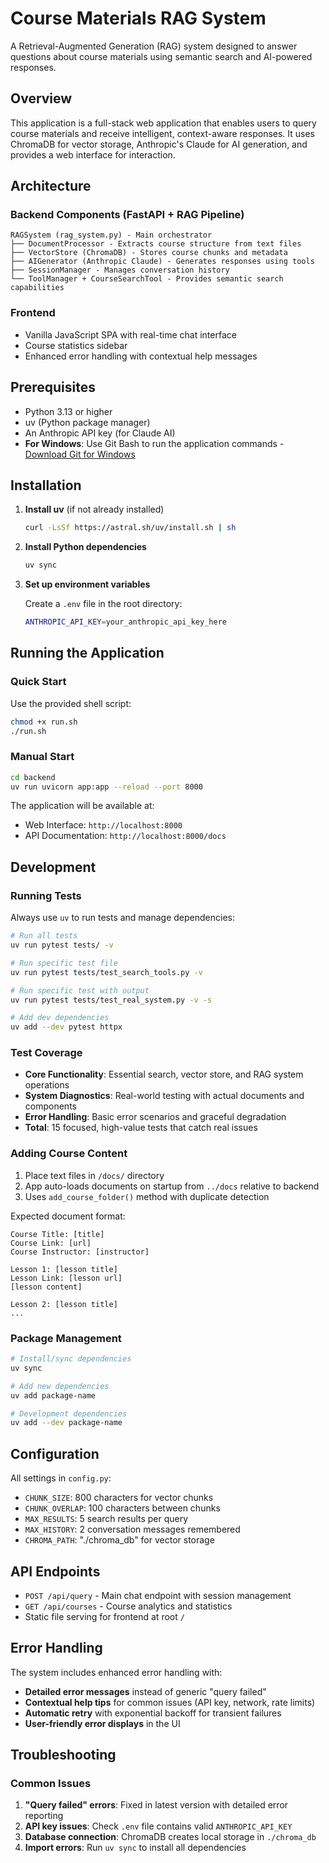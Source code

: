 # Course Materials RAG System

A Retrieval-Augmented Generation (RAG) system designed to answer questions about course materials using semantic search and AI-powered responses.

## Overview

This application is a full-stack web application that enables users to query course materials and receive intelligent, context-aware responses. It uses ChromaDB for vector storage, Anthropic's Claude for AI generation, and provides a web interface for interaction.

## Architecture

### Backend Components (FastAPI + RAG Pipeline)
```
RAGSystem (rag_system.py) - Main orchestrator
├── DocumentProcessor - Extracts course structure from text files
├── VectorStore (ChromaDB) - Stores course chunks and metadata
├── AIGenerator (Anthropic Claude) - Generates responses using tools
├── SessionManager - Manages conversation history
└── ToolManager + CourseSearchTool - Provides semantic search capabilities
```

### Frontend
- Vanilla JavaScript SPA with real-time chat interface
- Course statistics sidebar
- Enhanced error handling with contextual help messages

## Prerequisites

- Python 3.13 or higher
- uv (Python package manager)
- An Anthropic API key (for Claude AI)
- **For Windows**: Use Git Bash to run the application commands - [Download Git for Windows](https://git-scm.com/downloads/win)

## Installation

1. **Install uv** (if not already installed)
   ```bash
   curl -LsSf https://astral.sh/uv/install.sh | sh
   ```

2. **Install Python dependencies**
   ```bash
   uv sync
   ```

3. **Set up environment variables**

   Create a `.env` file in the root directory:
   ```bash
   ANTHROPIC_API_KEY=your_anthropic_api_key_here
   ```

## Running the Application

### Quick Start

Use the provided shell script:
```bash
chmod +x run.sh
./run.sh
```

### Manual Start

```bash
cd backend
uv run uvicorn app:app --reload --port 8000
```

The application will be available at:
- Web Interface: `http://localhost:8000`
- API Documentation: `http://localhost:8000/docs`

## Development

### Running Tests

Always use `uv` to run tests and manage dependencies:

```bash
# Run all tests
uv run pytest tests/ -v

# Run specific test file
uv run pytest tests/test_search_tools.py -v

# Run specific test with output
uv run pytest tests/test_real_system.py -v -s

# Add dev dependencies
uv add --dev pytest httpx
```

### Test Coverage

- **Core Functionality**: Essential search, vector store, and RAG system operations
- **System Diagnostics**: Real-world testing with actual documents and components
- **Error Handling**: Basic error scenarios and graceful degradation
- **Total**: 15 focused, high-value tests that catch real issues

### Adding Course Content

1. Place text files in `/docs/` directory
2. App auto-loads documents on startup from `../docs` relative to backend
3. Uses `add_course_folder()` method with duplicate detection

Expected document format:
```
Course Title: [title]
Course Link: [url]
Course Instructor: [instructor]

Lesson 1: [lesson title]
Lesson Link: [lesson url]
[lesson content]

Lesson 2: [lesson title]
...
```

### Package Management

```bash
# Install/sync dependencies
uv sync

# Add new dependencies
uv add package-name

# Development dependencies
uv add --dev package-name
```

## Configuration

All settings in `config.py`:
- `CHUNK_SIZE`: 800 characters for vector chunks
- `CHUNK_OVERLAP`: 100 characters between chunks
- `MAX_RESULTS`: 5 search results per query
- `MAX_HISTORY`: 2 conversation messages remembered
- `CHROMA_PATH`: "./chroma_db" for vector storage

## API Endpoints

- `POST /api/query` - Main chat endpoint with session management
- `GET /api/courses` - Course analytics and statistics
- Static file serving for frontend at root `/`

## Error Handling

The system includes enhanced error handling with:
- **Detailed error messages** instead of generic "query failed"
- **Contextual help tips** for common issues (API key, network, rate limits)
- **Automatic retry** with exponential backoff for transient failures
- **User-friendly error displays** in the UI

## Troubleshooting

### Common Issues

1. **"Query failed" errors**: Fixed in latest version with detailed error reporting
2. **API key issues**: Check `.env` file contains valid `ANTHROPIC_API_KEY`
3. **Database connection**: ChromaDB creates local storage in `./chroma_db`
4. **Import errors**: Run `uv sync` to install all dependencies
